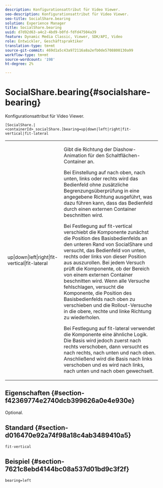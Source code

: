 ```yaml
---
description: Konfigurationsattribut für Video Viewer.
seo-description: Konfigurationsattribut für Video Viewer.
seo-title: SocialShare.bearing
solution: Experience Manager
title: SocialShare.bearing
uuid: d7d92d63-a4c2-4bd9-b0fd-fdfd47504a39
feature: Dynamic Media Classic, Viewer, SDK/API, Video
role: Entwickler, Geschäftspraktiker
translation-type: tm+mt
source-git-commit: 469d1a5c43a972116a8a2efb0de5708800130a99
workflow-type: tm+mt
source-wordcount: '198'
ht-degree: 2%

---
```



# SocialShare.bearing{#socialshare-bearing}

Konfigurationsattribut für Video Viewer.

`[SocialShare.|<containerId>_socialShare.]bearing=up|down|left|right|fit-vertical|fit-lateral`

<table id="table_C616483932C2482CA9794DDD7313FD7C"> 
 <tbody> 
  <tr> 
   <td colname="col1"> <p> <span class="codeph"> up|down|left|right|fit-vertical|fit-lateral</span> </p> </td> 
   <td colname="col2"> <p> Gibt die Richtung der Diashow-Animation für den Schaltflächen-Container an. </p> <p> Bei Einstellung auf <span class="codeph"> nach oben</span>, <span class="codeph"> nach unten</span>, <span class="codeph"> links</span> oder <span class="codeph"> rechts</span> wird das Bedienfeld ohne zusätzliche Begrenzungsüberprüfung in eine angegebene Richtung ausgeführt, was dazu führen kann, dass das Bedienfeld durch einen externen Container beschnitten wird. </p> <p>Bei Festlegung auf <span class="codeph"> fit-vertical</span> verschiebt die Komponente zunächst die Position des Basisbedienfelds an den unteren Rand von SocialShare und versucht, das Bedienfeld von unten, rechts oder links von dieser Position aus auszurollen. Bei jedem Versuch prüft die Komponente, ob der Bereich von einem externen Container beschnitten wird. Wenn alle Versuche fehlschlagen, versucht die Komponente, die Position des Basisbedienfelds nach oben zu verschieben und die Rollout-Versuche in die obere, rechte und linke Richtung zu wiederholen. </p> <p>Bei Festlegung auf <span class="codeph"> fit-lateral</span> verwendet die Komponente eine ähnliche Logik. Die Basis wird jedoch zuerst nach rechts verschoben, dann versucht es nach rechts, nach unten und nach oben. Anschließend wird die Basis nach links verschoben und es wird nach links, nach unten und nach oben gewechselt. </p> </td> 
  </tr> 
 </tbody> 
</table>

## Eigenschaften {#section-f42369774e2740dcb399626a0e4e930e}

Optional.

## Standard {#section-d016470e92a74f98a18c4ab3489410a5}

`fit-vertical`

## Beispiel {#section-7621c8ebd4144bc08a537d01bd9c3f2f}

```
bearing=left
```

